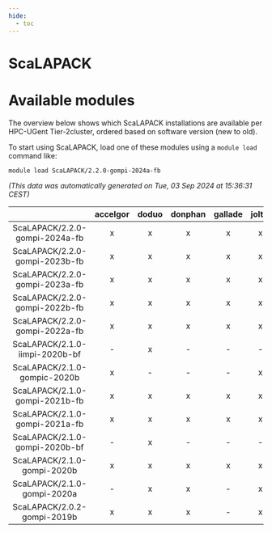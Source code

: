 ```yaml
---
hide:
  - toc
---
```


ScaLAPACK
=========

# Available modules


The overview below shows which ScaLAPACK installations are available per HPC-UGent Tier-2cluster, ordered based on software version (new to old).

To start using ScaLAPACK, load one of these modules using a `module load` command like:

```shell
module load ScaLAPACK/2.2.0-gompi-2024a-fb
```

*(This data was automatically generated on Tue, 03 Sep 2024 at 15:36:31 CEST)*  

| |accelgor|doduo|donphan|gallade|joltik|shinx|skitty|
| :---: | :---: | :---: | :---: | :---: | :---: | :---: | :---: |
|ScaLAPACK/2.2.0-gompi-2024a-fb|x|x|x|x|x|x|x|
|ScaLAPACK/2.2.0-gompi-2023b-fb|x|x|x|x|x|x|x|
|ScaLAPACK/2.2.0-gompi-2023a-fb|x|x|x|x|x|x|x|
|ScaLAPACK/2.2.0-gompi-2022b-fb|x|x|x|x|x|-|x|
|ScaLAPACK/2.2.0-gompi-2022a-fb|x|x|x|x|x|x|x|
|ScaLAPACK/2.1.0-iimpi-2020b-bf|-|x|-|-|-|-|-|
|ScaLAPACK/2.1.0-gompic-2020b|x|-|-|-|x|-|-|
|ScaLAPACK/2.1.0-gompi-2021b-fb|x|x|x|x|x|-|x|
|ScaLAPACK/2.1.0-gompi-2021a-fb|x|x|x|x|x|-|x|
|ScaLAPACK/2.1.0-gompi-2020b-bf|-|x|-|-|-|-|-|
|ScaLAPACK/2.1.0-gompi-2020b|x|x|x|x|x|-|x|
|ScaLAPACK/2.1.0-gompi-2020a|-|x|x|-|x|-|x|
|ScaLAPACK/2.0.2-gompi-2019b|x|x|x|-|x|-|x|
